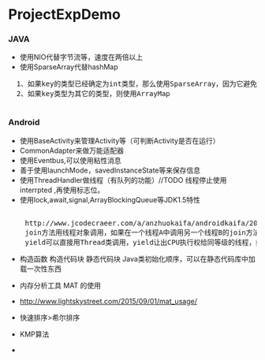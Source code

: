 # ProjectExpDemo

### JAVA
* 使用NIO代替字节流等，速度在两倍以上
* 使用SparseArray代替hashMap
<pre>
  1、如果key的类型已经确定为int类型，那么使用SparseArray，因为它避免了自动装箱的过程，如果key为long类型，它还提供了一个LongSparseArray来确保key为long类型时的使用
  2、如果key类型为其它的类型，则使用ArrayMap
 </pre>

### Android
* 使用BaseActivity来管理Activity等（可判断Activity是否在运行）
* CommonAdapter来做万能适配器
* 使用Eventbus,可以使用粘性消息
* 善于使用launchMode，savedInstanceState等来保存信息
* 使用ThreadHandler做线程（有队列的功能）//TODO 线程停止使用interrpted ,再使用标志位。
* 使用lock,await,signal,ArrayBlockingQueue等JDK1.5特性
<pre>  
    http://www.jcodecraeer.com/a/anzhuokaifa/androidkaifa/2015/0907/3428.html
    join方法用线程对象调用，如果在一个线程A中调用另一个线程B的join方法，线程A将会等待线程B执行完毕后再执行。
    yield可以直接用Thread类调用，yield让出CPU执行权给同等级的线程，如果没有相同级别的线程在等待CPU的执行权，则该线程继续执行。
</pre>
* 构造函数 构造代码块 静态代码块 Java类初始化顺序，可以在静态代码库中加载一次性东西
* 内存分析工具 MAT 的使用
* http://www.lightskystreet.com/2015/09/01/mat_usage/


* 快速排序>希尔排序
* KMP算法
* 

